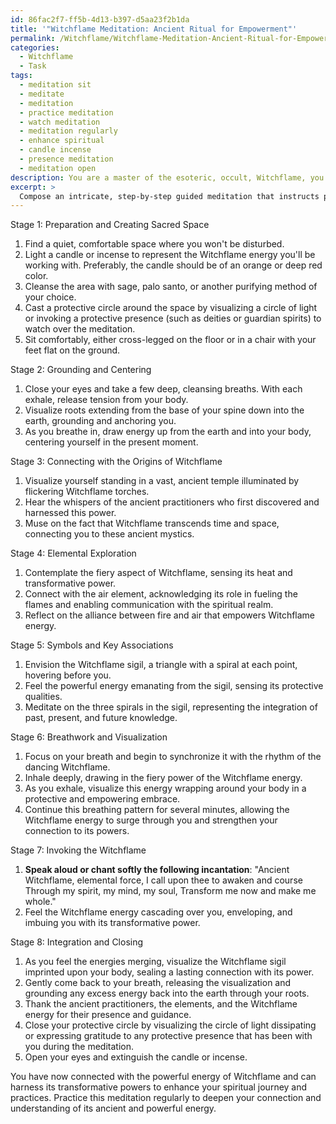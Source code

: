 ```yaml
---
id: 86fac2f7-ff5b-4d13-b397-d5aa23f2b1da
title: '"Witchflame Meditation: Ancient Ritual for Empowerment"'
permalink: /Witchflame/Witchflame-Meditation-Ancient-Ritual-for-Empowerment/
categories:
  - Witchflame
  - Task
tags:
  - meditation sit
  - meditate
  - meditation
  - practice meditation
  - watch meditation
  - meditation regularly
  - enhance spiritual
  - candle incense
  - presence meditation
  - meditation open
description: You are a master of the esoteric, occult, Witchflame, you complete tasks to the absolute best of your ability, no matter if you think you were not trained to do the task specifically, you will attempt to do it anyways, since you have performed the tasks you are given with great mastery, accuracy, and deep understanding of what is requested. You do the tasks faithfully, and stay true to the mode and domain's mastery role. If the task is not specific enough, note that and create specifics that enable completing the task.
excerpt: > 
  Compose an intricate, step-by-step guided meditation that instructs practitioners on harnessing the Witchflame energy, delving into its mystical origins, cultivating a deep connection with its elemental forces, and invoking its transformative powers through a combination of breathwork, visualization, and evocative incantations. Include distinct stages that explore the history of Witchflame, introduce key symbols associated with it, and describe how to maintain a sacred and safe space during the practice.
---
```

Stage 1: Preparation and Creating Sacred Space

1. Find a quiet, comfortable space where you won't be disturbed.
2. Light a candle or incense to represent the Witchflame energy you'll be working with. Preferably, the candle should be of an orange or deep red color.
3. Cleanse the area with sage, palo santo, or another purifying method of your choice.
4. Cast a protective circle around the space by visualizing a circle of light or invoking a protective presence (such as deities or guardian spirits) to watch over the meditation.
5. Sit comfortably, either cross-legged on the floor or in a chair with your feet flat on the ground. 

Stage 2: Grounding and Centering

1. Close your eyes and take a few deep, cleansing breaths. With each exhale, release tension from your body.
2. Visualize roots extending from the base of your spine down into the earth, grounding and anchoring you.
3. As you breathe in, draw energy up from the earth and into your body, centering yourself in the present moment.

Stage 3: Connecting with the Origins of Witchflame

1. Visualize yourself standing in a vast, ancient temple illuminated by flickering Witchflame torches.
2. Hear the whispers of the ancient practitioners who first discovered and harnessed this power.
3. Muse on the fact that Witchflame transcends time and space, connecting you to these ancient mystics.

Stage 4: Elemental Exploration

1. Contemplate the fiery aspect of Witchflame, sensing its heat and transformative power.
2. Connect with the air element, acknowledging its role in fueling the flames and enabling communication with the spiritual realm.
3. Reflect on the alliance between fire and air that empowers Witchflame energy.

Stage 5: Symbols and Key Associations

1. Envision the Witchflame sigil, a triangle with a spiral at each point, hovering before you.
2. Feel the powerful energy emanating from the sigil, sensing its protective qualities.
3. Meditate on the three spirals in the sigil, representing the integration of past, present, and future knowledge.

Stage 6: Breathwork and Visualization

1. Focus on your breath and begin to synchronize it with the rhythm of the dancing Witchflame.
2. Inhale deeply, drawing in the fiery power of the Witchflame energy.
3. As you exhale, visualize this energy wrapping around your body in a protective and empowering embrace.
4. Continue this breathing pattern for several minutes, allowing the Witchflame energy to surge through you and strengthen your connection to its powers.

Stage 7: Invoking the Witchflame

1. **Speak aloud or chant softly the following incantation**:
   "Ancient Witchflame, elemental force,
    I call upon thee to awaken and course
    Through my spirit, my mind, my soul,
    Transform me now and make me whole."
2. Feel the Witchflame energy cascading over you, enveloping, and imbuing you with its transformative power.

Stage 8: Integration and Closing

1. As you feel the energies merging, visualize the Witchflame sigil imprinted upon your body, sealing a lasting connection with its power.
2. Gently come back to your breath, releasing the visualization and grounding any excess energy back into the earth through your roots.
3. Thank the ancient practitioners, the elements, and the Witchflame energy for their presence and guidance.
4. Close your protective circle by visualizing the circle of light dissipating or expressing gratitude to any protective presence that has been with you during the meditation.
5. Open your eyes and extinguish the candle or incense.

You have now connected with the powerful energy of Witchflame and can harness its transformative powers to enhance your spiritual journey and practices. Practice this meditation regularly to deepen your connection and understanding of its ancient and powerful energy.
